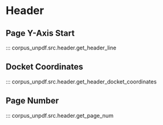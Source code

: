 # Header

## Page Y-Axis Start

::: corpus_unpdf.src.header.get_header_line

## Docket Coordinates

::: corpus_unpdf.src.header.get_header_docket_coordinates

## Page Number

::: corpus_unpdf.src.header.get_page_num

